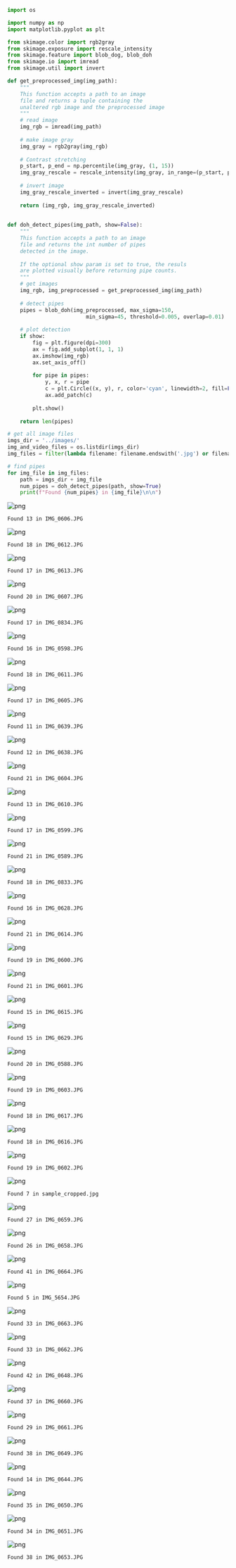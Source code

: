 ```python
import os

import numpy as np
import matplotlib.pyplot as plt

from skimage.color import rgb2gray
from skimage.exposure import rescale_intensity
from skimage.feature import blob_dog, blob_doh
from skimage.io import imread
from skimage.util import invert
```


```python
def get_preprocessed_img(img_path):
    """
    This function accepts a path to an image
    file and returns a tuple containing the 
    unaltered rgb image and the preprocessed image
    """
    # read image 
    img_rgb = imread(img_path)
    
    # make image gray
    img_gray = rgb2gray(img_rgb)
    
    # Contrast stretching
    p_start, p_end = np.percentile(img_gray, (1, 15))
    img_gray_rescale = rescale_intensity(img_gray, in_range=(p_start, p_end))
    
    # invert image
    img_gray_rescale_inverted = invert(img_gray_rescale)
    
    return (img_rgb, img_gray_rescale_inverted)
    
    
def doh_detect_pipes(img_path, show=False):
    """
    This function accepts a path to an image
    file and returns the int number of pipes
    detected in the image.
    
    If the optional show param is set to true, the resuls
    are plotted visually before returning pipe counts.
    """
    # get images
    img_rgb, img_preprocessed = get_preprocessed_img(img_path)
    
    # detect pipes
    pipes = blob_doh(img_preprocessed, max_sigma=150, 
                         min_sigma=45, threshold=0.005, overlap=0.01)
    
    # plot detection
    if show:
        fig = plt.figure(dpi=300)
        ax = fig.add_subplot(1, 1, 1)
        ax.imshow(img_rgb)
        ax.set_axis_off()
        
        for pipe in pipes:
            y, x, r = pipe
            c = plt.Circle((x, y), r, color='cyan', linewidth=2, fill=False)
            ax.add_patch(c)
            
        plt.show()
    
    return len(pipes)
```


```python
# get all image files
imgs_dir = '../images/'
img_and_video_files = os.listdir(imgs_dir)
img_files = filter(lambda filename: filename.endswith('.jpg') or filename.endswith('.JPG'), img_and_video_files)

# find pipes
for img_file in img_files:
    path = imgs_dir + img_file
    num_pipes = doh_detect_pipes(path, show=True)
    print(f"Found {num_pipes} in {img_file}\n\n")
```


![png](output_2_0.png)


    Found 13 in IMG_0606.JPG
    
    



![png](output_2_2.png)


    Found 18 in IMG_0612.JPG
    
    



![png](output_2_4.png)


    Found 17 in IMG_0613.JPG
    
    



![png](output_2_6.png)


    Found 20 in IMG_0607.JPG
    
    



![png](output_2_8.png)


    Found 17 in IMG_0834.JPG
    
    



![png](output_2_10.png)


    Found 16 in IMG_0598.JPG
    
    



![png](output_2_12.png)


    Found 18 in IMG_0611.JPG
    
    



![png](output_2_14.png)


    Found 17 in IMG_0605.JPG
    
    



![png](output_2_16.png)


    Found 11 in IMG_0639.JPG
    
    



![png](output_2_18.png)


    Found 12 in IMG_0638.JPG
    
    



![png](output_2_20.png)


    Found 21 in IMG_0604.JPG
    
    



![png](output_2_22.png)


    Found 13 in IMG_0610.JPG
    
    



![png](output_2_24.png)


    Found 17 in IMG_0599.JPG
    
    



![png](output_2_26.png)


    Found 21 in IMG_0589.JPG
    
    



![png](output_2_28.png)


    Found 18 in IMG_0833.JPG
    
    



![png](output_2_30.png)


    Found 16 in IMG_0628.JPG
    
    



![png](output_2_32.png)


    Found 21 in IMG_0614.JPG
    
    



![png](output_2_34.png)


    Found 19 in IMG_0600.JPG
    
    



![png](output_2_36.png)


    Found 21 in IMG_0601.JPG
    
    



![png](output_2_38.png)


    Found 15 in IMG_0615.JPG
    
    



![png](output_2_40.png)


    Found 15 in IMG_0629.JPG
    
    



![png](output_2_42.png)


    Found 20 in IMG_0588.JPG
    
    



![png](output_2_44.png)


    Found 19 in IMG_0603.JPG
    
    



![png](output_2_46.png)


    Found 18 in IMG_0617.JPG
    
    



![png](output_2_48.png)


    Found 18 in IMG_0616.JPG
    
    



![png](output_2_50.png)


    Found 19 in IMG_0602.JPG
    
    



![png](output_2_52.png)


    Found 7 in sample_cropped.jpg
    
    



![png](output_2_54.png)


    Found 27 in IMG_0659.JPG
    
    



![png](output_2_56.png)


    Found 26 in IMG_0658.JPG
    
    



![png](output_2_58.png)


    Found 41 in IMG_0664.JPG
    
    



![png](output_2_60.png)


    Found 5 in IMG_5654.JPG
    
    



![png](output_2_62.png)


    Found 33 in IMG_0663.JPG
    
    



![png](output_2_64.png)


    Found 33 in IMG_0662.JPG
    
    



![png](output_2_66.png)


    Found 42 in IMG_0648.JPG
    
    



![png](output_2_68.png)


    Found 37 in IMG_0660.JPG
    
    



![png](output_2_70.png)


    Found 29 in IMG_0661.JPG
    
    



![png](output_2_72.png)


    Found 38 in IMG_0649.JPG
    
    



![png](output_2_74.png)


    Found 14 in IMG_0644.JPG
    
    



![png](output_2_76.png)


    Found 35 in IMG_0650.JPG
    
    



![png](output_2_78.png)


    Found 34 in IMG_0651.JPG
    
    



![png](output_2_80.png)


    Found 38 in IMG_0653.JPG
    
    

